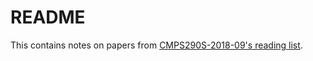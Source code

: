 # README

This contains notes on papers from [CMPS290S-2018-09's reading list](http://composition.al/CMPS290S-2018-09/). 